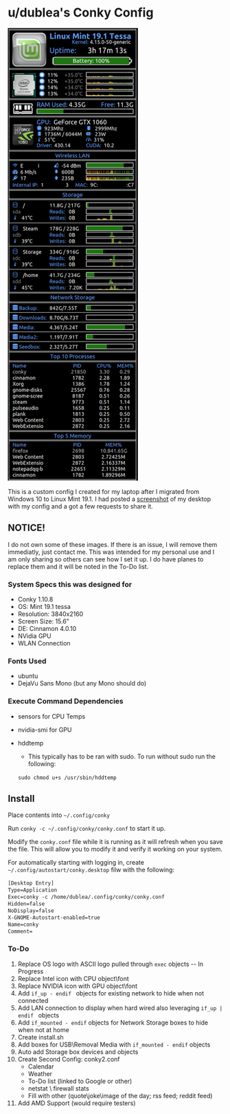 
# u/dublea's Conky Config

<img src="https://github.com/dubl3a/dublea_conky/blob/master/dublea_conky_screenshot.png" alt="screenshot" width="303" height="1051">

This is a custom config I created for my laptop after I migrated from Windows 10 to Linux Mint 19.1.  I had posted a [screenshot](https://old.reddit.com/r/linuxmint/comments/btuhru/just_finished_up_setting_up_my_desktop_may_add/) of my desktop with my config and a got a few requests to share it.

## NOTICE!

I do not own some of these images.  If there is an issue, I will remove them immediatly, just contact me.  This was intended for my personal use and I am only sharing so others can see how I set it up.  I do have planes to replace them and it will be noted in the To-Do list.

### System Specs this was designed for

* Conky 1.10.8
* OS: Mint 19.1 tessa
* Resolution: 3840x2160
* Screen Size: 15.6"
* DE: Cinnamon 4.0.10
* NVidia GPU
* WLAN Connection

### Fonts Used

* ubuntu
* DejaVu Sans Mono (but any Mono should do)

### Execute Command Dependencies

* sensors for CPU Temps
* nvidia-smi for GPU
* hddtemp
	* This typically has to be ran with sudo.  To run without sudo run the following:
	
	`sudo chmod u+s /usr/sbin/hddtemp`

## Install

Place contents into `~/.config/conky`

Run `conky -c ~/.config/conky/conky.conf` to start it up.

Modify the `conky.conf` file while it is running as it will refresh when you save the file.  This will allow you to modify it and verify it working on your system.

For automatically starting with logging in, create `~/.config/autostart/conky.desktop` filw with the following:

```
[Desktop Entry]
Type=Application
Exec=conky -c /home/dublea/.config/conky/conky.conf
Hidden=false
NoDisplay=false
X-GNOME-Autostart-enabled=true
Name=conky
Comment=
```

### To-Do

1. Replace OS logo with ASCII logo pulled through `exec` objects -- In Progress
2. Replace Intel icon with CPU object\font
3. Replace NVIDIA icon with GPU object\font
4. Add `if_up - endif ` objects for existing network to hide when not connected
5. Add LAN connection to display when hard wired also leveraging `if_up | endif ` objects
6. Add `if_mounted - endif` objects for Network Storage boxes to hide when not at home
7. Create install.sh
8. Add boxes for USB\Removal Media with `if_mounted - endif` objects
9. Auto add Storage box devices and objects
10. Create Second Config: conky2.conf
	* Calendar
    * Weather
    * To-Do list (linked to Google or other)
    * netstat \ firewall stats
    * Fill with other (quote\joke\image of the day; rss feed; reddit feed)
11. Add AMD Support (would require testers)